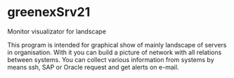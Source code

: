 # greenexSrv21
Monitor visualizator for landscape

This program is intended for graphical show of mainly landscape of servers in organisation.
With it you can build a picture of network with all relations between systems.
You can collect various information from systems by means ssh, SAP or Oracle request and get alerts on e-mail.
